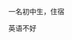 


一名初中生，住宿


英语不好

<!---
nangf/nangf is a ✨ special ✨ repository because its `README.md` (this file) appears on your GitHub profile.
You can click the Preview link to take a look at your changes.
--->

